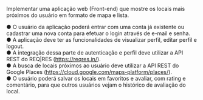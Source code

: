 Implementar uma aplicação web (Front-end) que mostre os locais mais próximos do usuário em formato de mapa e lista.

● O usuário da aplicação poderá entrar com uma conta já existente ou cadastrar uma nova conta para efetuar o login através de e-mail e senha.<br>
● A aplicação deve ter as funcionalidades de visualizar perfil, editar perfil e logout.<br>
● A integração dessa parte de autenticação e perfil deve utilizar a API REST do REQ|RES (https://reqres.in/).<br>
● A busca de locais próximos ao usuário deve utilizar a API REST do Google Places (https://cloud.google.com/maps-platform/places/).<br>
● O usuário poderá salvar os locais em favoritos e avaliar, com rating e comentário, para que outros usuários vejam o histórico de avaliação do local.<br>

<br>
<br>
